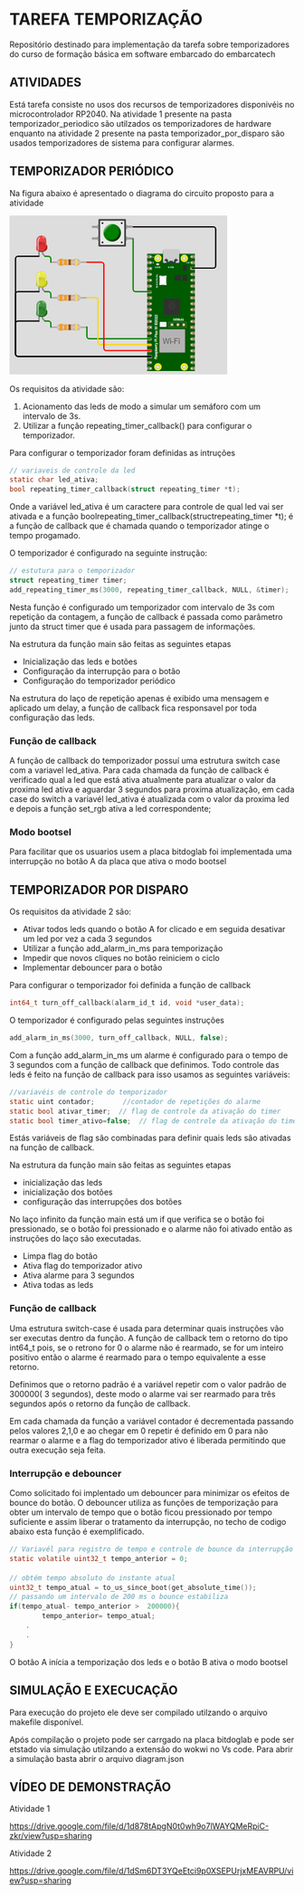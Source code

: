 # TAREFA TEMPORIZAÇÃO

 Repositório destinado para implementação da tarefa sobre temporizadores do curso de formação básica em software embarcado do embarcatech

## ATIVIDADES

Está tarefa consiste no usos dos recursos de temporizadores disponivéis no microcontrolador RP2040. Na atividade 1 presente na pasta temporizador_periodico são utilzados os temporizadores de hardware enquanto na atividade 2 presente na pasta temporizador_por_disparo são usados temporizadores de sistema para configurar alarmes.

## TEMPORIZADOR PERIÓDICO

Na figura abaixo é apresentado o diagrama do circuito proposto para a atividade

![Diagrama do circuito](https://github.com/ALrEcompUefs/Tarefa_temporizacao/blob/main/img/img1.png?raw=true "imagem 1")

Os requisitos da atividade são:

1. Acionamento das leds de modo a simular um semáforo com um intervalo de 3s.
2. Utilizar a função repeating_timer_callback() para configurar o temporizador.

Para configurar o temporizador foram definidas as intruções

```c
// variaveis de controle da led
static char led_ativa;
bool repeating_timer_callback(struct repeating_timer *t);
```

Onde a variável led_ativa é um caractere para controle de qual led vai ser ativada e a função boolrepeating_timer_callback(structrepeating_timer *t); é a função de callback que é chamada quando o temporizador atinge o tempo progamado.

O temporizador é configurado na seguinte instrução:

```c
// estutura para o temporizador
struct repeating_timer timer;
add_repeating_timer_ms(3000, repeating_timer_callback, NULL, &timer);
```

Nesta função é configurado um temporizador com intervalo de 3s com repetição da contagem, a função de callback é passada como parâmetro junto da struct timer que é usada para passagem de informações.

Na estrutura da função main são feitas as seguintes etapas

* Inicialização das leds e botões
* Configuração da interrupção para o botão
* Configuração do temporizador periódico

Na estrutura do laço de repetição apenas é exibido uma mensagem e aplicado um delay, a função de callback fica responsavel por toda configuração das leds.

### Função de callback

A função de callback do temporizador possuí uma estrutura switch case com a variavel led_ativa. Para cada chamada da função de callback é verificado qual a led que está ativa atualmente para atualizar o valor da proxima led ativa e aguardar 3 segundos para proxima atualização, em cada case do switch a variavél led_ativa é atualizada com o valor da proxima led e depois a função set_rgb ativa a led correspondente;

### Modo bootsel

Para facilitar que os usuarios usem a placa bitdoglab foi implementada uma interrupção no botão A da placa que ativa o modo bootsel

## TEMPORIZADOR POR DISPARO

Os requisitos da atividade 2 são:

* Ativar todos leds quando o botão A for clicado e em seguida desativar um led por vez a cada 3 segundos
* Utilizar a função add_alarm_in_ms para temporização
* Impedir que novos cliques no botão reiniciem o ciclo
* Implementar debouncer para o botão

Para configurar o temporizador foi definida a função de callback

```c
int64_t turn_off_callback(alarm_id_t id, void *user_data);
```

O temporizador é configurado pelas seguintes instruções

```c
add_alarm_in_ms(3000, turn_off_callback, NULL, false);
```

Com a função add_alarm_in_ms um alarme é configurado para o tempo de 3 segundos com a função de callback que definimos. Todo controle das leds é feito na função de callback para isso usamos as seguintes variáveis:

```c
//variavéis de controle do temporizador
static uint contador;       //contador de repetições do alarme
static bool ativar_timer;  // flag de controle da ativação do timer
static bool timer_ativo=false;  // flag de controle da ativação do timer
```

Estás variáveis de flag são combinadas para definir quais leds são ativadas na função de callback.

Na estrutura da função main são feitas as seguintes etapas

* inicialização das leds
* inicialização dos botões
* configuração das interrupções dos botões

No laço infinito da função main está um if que verifica se o botão foi pressionado, se o botão foi pressionado e o alarme não foi ativado então as instruções do laço são executadas.

* Limpa flag do botão
* Ativa flag do temporizador ativo
* Ativa alarme para 3 segundos
* Ativa todas as leds

### Função de callback

Uma estrutura switch-case é usada para determinar quais instruções vão ser executas dentro da função. A função de callback tem o retorno do tipo int64_t pois, se o retrono for 0 o alarme não é rearmado, se for um inteiro positivo então o alarme é rearmado para o tempo equivalente a esse retorno.

Definimos que o retorno padrão é a variável repetir com o valor padrão de 300000( 3 segundos), deste modo o alarme vai ser rearmado para três segundos após o retorno da função de callback.

Em cada chamada da função a variável contador é decrementada passando pelos valores 2,1,0 e ao chegar em 0 repetir é definido em 0 para não rearmar o alarme e a flag do temporizador ativo é liberada permitindo que outra execução seja feita.

### Interrupção e debouncer

Como solicitado foi implentado um debouncer para minimizar os efeitos de bounce do botão. O debouncer utiliza as funções de temporização para obter um intervalo de tempo que o botão ficou pressionado por tempo suficiente e assim liberar o tratamento da interrupção, no techo de codigo abaixo esta função é exemplificado.

```c
// Variavél para registro de tempo e controle de bounce da interrupção
static volatile uint32_t tempo_anterior = 0;

// obtém tempo absoluto do instante atual
uint32_t tempo_atual = to_us_since_boot(get_absolute_time());
// passando um intervalo de 200 ms o bounce estabiliza
if(tempo_atual- tempo_anterior >  200000){
        tempo_anterior= tempo_atual;
	.
	.
}
```

O botão A inícia a temporização dos leds e o botão B ativa o modo bootsel

## SIMULAÇÃO E EXECUCAÇÃO

Para execução do projeto ele deve ser compilado utilzando o arquivo makefile disponível.

Após compilação o projeto pode ser carrgado na placa bitdoglab e pode ser etstado via simulação utilzando a extensão do wokwi no Vs code. Para abrir a simulação basta abrir o arquivo diagram.json


## VÍDEO DE DEMONSTRAÇÃO

Atividade 1

https://drive.google.com/file/d/1d878tApgN0t0wh9o7lWAYQMeRpiC-zkr/view?usp=sharing

Atividade 2

https://drive.google.com/file/d/1dSm6DT3YQeEtci9p0XSEPUrjxMEAVRPU/view?usp=sharing
